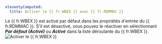 ```yaml
eleventyComputed:
  title: Activer le {{ fr.WBEX }} avec {{ fr.RDMMAC }}
```
Le {{ fr.WBEX }} est activé par défaut dans les propriétés d'entrée du {{ fr.RDMMAC }}. S'il est désactivé, vous pouvez le réactiver en sélectionnant ***Par défaut (Activé)*** ou ***Activé*** dans la liste déroulante du {{ fr.WBEX }}.
![Activer le {{ fr.WBEX }}](https://cdnweb.devolutions.net/docs/docs_en_rdm_mac_Dwl4031.png)
